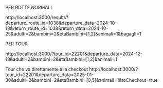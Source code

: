 PER ROTTE NORMALI

http://localhost:3000/results?departure_route_id=1038&departure_data=2024-10-18&return_route_id=1038&return_data=2024-10-25&adulti=2&bambini=2&etaBambini=[1,2]&animali=1&bagagli=1

PER TOUR

http://localhost:3000/?tour_id=22201&departure_data=2024-12-13&adulti=2&bambini=2&etaBambini=[1,2]&animali=1

Tour che va direttamente alla checkout
http://localhost:3000/?tour_id=22201&departure_data=2025-01-30&adulti=2&bambini=2&etaBambini=[0,5]&animali=1&toCheckout=true
